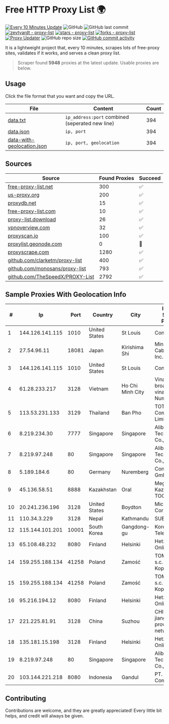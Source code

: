
# Free HTTP Proxy List 🌍

[![Every 10 Minutes Update](https://github.com/mertguvencli/http-proxy-list/actions/workflows/main.yml/badge.svg?branch=main)](https://github.com/mertguvencli/http-proxy-list/actions/workflows/main.yml)
![GitHub](https://img.shields.io/github/license/mertguvencli/http-proxy-list)
![GitHub last commit](https://img.shields.io/github/last-commit/mertguvencli/http-proxy-list)
[![zevtyardt - proxy-list](https://img.shields.io/static/v1?label=zevtyardt&message=proxy-list&color=blue&logo=github)](https://github.com/zevtyardt/proxy-list "Go to GitHub repo")
[![stars - proxy-list](https://img.shields.io/github/stars/zevtyardt/proxy-list?style=social)](https://github.com/zevtyardt/proxy-list)
[![forks - proxy-list](https://img.shields.io/github/forks/zevtyardt/proxy-list?style=social)](https://github.com/zevtyardt/proxy-list)
[![Proxy Updater](https://github.com/zevtyardt/proxy-list/workflows/Proxy%20Updater/badge.svg)](https://github.com/zevtyardt/proxy-list/actions?query=workflow:"Proxy+Updater")
![GitHub repo size](https://img.shields.io/github/repo-size/zevtyardt/proxy-list)
[![GitHub commit activity](https://img.shields.io/github/commit-activity/m/zevtyardt/proxy-list?logo=commits)](https://github.com/zevtyardt/proxy-list/commits/main)

It is a lightweight project that, every 10 minutes, scrapes lots of free-proxy sites, validates if it works, and serves a clean proxy list.

> Scraper found **5948** proxies at the latest update. Usable proxies are below.

## Usage

Click the file format that you want and copy the URL.

|File|Content|Count|
|----|-------|-----|
|[data.txt](https://raw.githubusercontent.com/mertguvencli/http-proxy-list/main/proxy-list/data.txt)|`ip_address:port` combined (seperated new line)|394|
|[data.json](https://raw.githubusercontent.com/mertguvencli/http-proxy-list/main/proxy-list/data.json)|`ip, port`|394|
|[data-with-geolocation.json](https://raw.githubusercontent.com/mertguvencli/http-proxy-list/main/proxy-list/data-with-geolocation.json)|`ip, port, geolocation`|394|

## Sources

|Source|Found Proxies|Succeed|
|------|-------------|-------|
|[free-proxy-list.net](https://free-proxy-list.net)|300|✅|
|[us-proxy.org](https://www.us-proxy.org)|200|✅|
|[proxydb.net](http://proxydb.net)|15|✅|
|[free-proxy-list.com](https://free-proxy-list.com/?page=&port=&type%5B%5D=http&type%5B%5D=https&up_time=0&search=Search)|10|✅|
|[proxy-list.download](https://www.proxy-list.download/HTTP)|26|✅|
|[vpnoverview.com](https://vpnoverview.com/privacy/anonymous-browsing/free-proxy-servers)|32|✅|
|[proxyscan.io](https://www.proxyscan.io)|100|✅|
|[proxylist.geonode.com](https://proxylist.geonode.com/api/proxy-list?limit=300&page=1&sort_by=lastChecked&sort_type=desc&protocols=http,https)|0|🚫|
|[proxyscrape.com](https://api.proxyscrape.com/v2/?request=displayproxies&protocol=http&timeout=10000&country=all&ssl=all&anonymity=all)|1280|✅|
|[github.com/clarketm/proxy-list](https://raw.githubusercontent.com/clarketm/proxy-list/master/proxy-list-raw.txt)|400|✅|
|[github.com/monosans/proxy-list](https://raw.githubusercontent.com/monosans/proxy-list/main/proxies/http.txt)|793|✅|
|[github.com/TheSpeedX/PROXY-List](https://raw.githubusercontent.com/TheSpeedX/PROXY-List/master/http.txt)|2792|✅|


## Sample Proxies With Geolocation Info

|#|Ip|Port|Country|City|Internet Service Provider|
|-|--|----|-------|----|-------------------------|
|1|144.126.141.115|1010|United States|St Louis|Contabo Inc.|
|2|27.54.96.11|18081|Japan|Kirishima Shi|Minamikyusyu CableTV Net Inc.|
|3|144.126.141.115|1010|United States|St Louis|Contabo Inc.|
|4|61.28.233.217|3128|Vietnam|Ho Chi Minh City|Vinadata broadcast via vinagame AS Number|
|5|113.53.231.133|3129|Thailand|Ban Pho|TOT Public Company Limited|
|6|8.219.234.30|7777|Singapore|Singapore|Alibaba (US) Technology Co., Ltd.|
|7|8.219.97.248|80|Singapore|Singapore|Alibaba (US) Technology Co., Ltd.|
|8|5.189.184.6|80|Germany|Nuremberg|Contabo GmbH|
|9|45.136.58.51|8888|Kazakhstan|Oral|Megahost Kazakhstan TOO|
|10|20.241.236.196|3128|United States|Boydton|Microsoft Corporation|
|11|110.34.3.229|3128|Nepal|Kathmandu|SUBISU C7|
|12|115.144.101.201|10001|South Korea|Gangdong-gu|Korea Telecom|
|13|65.108.48.232|8080|Finland|Helsinki|Hetzner Online GmbH|
|14|159.255.188.134|41258|Poland|Zamość|TOM-NET s.c. Dariusz Koper|
|15|159.255.188.134|41258|Poland|Zamość|TOM-NET s.c. Dariusz Koper|
|16|95.216.194.12|8080|Finland|Helsinki|Hetzner Online GmbH|
|17|221.225.81.91|3128|China|Suzhou|CHINANET jiangsu province network|
|18|135.181.15.198|3128|Finland|Helsinki|Hetzner Online GmbH|
|19|8.219.97.248|80|Singapore|Singapore|Alibaba (US) Technology Co., Ltd.|
|20|103.144.221.218|8080|Indonesia|Gandul|PT. Indonesia Comnets Plus|



## Contributing

Contributions are welcome, and they are greatly appreciated! Every
little bit helps, and credit will always be given.

